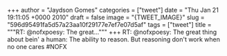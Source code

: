 
+++
author = "Jaydson Gomes"
categories = ["tweet"]
date = "Thu Jan 21 19:11:05 +0000 2010"
draft = false
image = "{TWEET_IMAGE}"
slug = "596d95491fa5d57a23aa10f29177e7ef7e07d5af"
tags = ["tweet"]
title = """RT: @nofxpoesy: The great..."""
+++
RT: @nofxpoesy: The great thing about bein' a human: The ability to reason. But reasoning don't work when no one cares #NOFX
